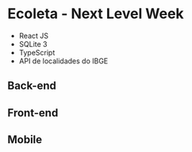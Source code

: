 # Ecoleta - Next Level Week

- React JS
- SQLite 3
- TypeScript
- API de localidades do IBGE

## Back-end


## Front-end


## Mobile

